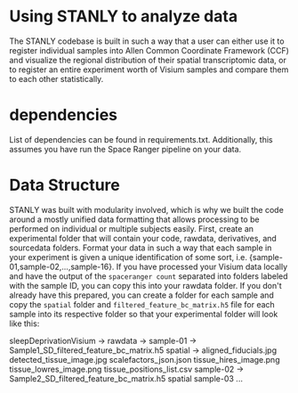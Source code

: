 # Using STANLY to analyze data

The STANLY codebase is built in such a way that a user can either use it to register individual samples into Allen Common Coordinate Framework (CCF) and visualize the regional distribution of their spatial transcriptomic data, or to register an entire experiment worth of Visium samples and compare them to each other statistically.

# dependencies

List of dependencies can be found in requirements.txt. Additionally, this assumes you have run the Space Ranger pipeline on your data.

# Data Structure

STANLY was built with modularity involved, which is why we built the code around a mostly unified data formatting that allows processing to be performed on individual or multiple subjects easily. First, create an experimental folder that will contain your code, rawdata, derivatives, and sourcedata folders. Format your data in such a way that each sample in your experiment is given a unique identification of some sort, i.e. {sample-01,sample-02,...,sample-16}. If you have processed your Visium data locally and have the output of the `spaceranger count` separated into folders labeled with the sample ID, you can copy this into your rawdata folder. If you don't already have this prepared, you can create a folder for each sample and copy the `spatial` folder and `filtered_feature_bc_matrix.h5` file for each sample into its respective folder so that your experimental folder will look like this:

sleepDeprivationVisium ->
  rawdata ->
      sample-01 ->
          Sample1_SD_filtered_feature_bc_matrix.h5
          spatial ->
              aligned_fiducials.jpg
              detected_tissue_image.jpg
              scalefactors_json.json
              tissue_hires_image.png
              tissue_lowres_image.png
              tissue_positions_list.csv
      sample-02 ->
          Sample2_SD_filtered_feature_bc_matrix.h5
          spatial
      sample-03
      ...
